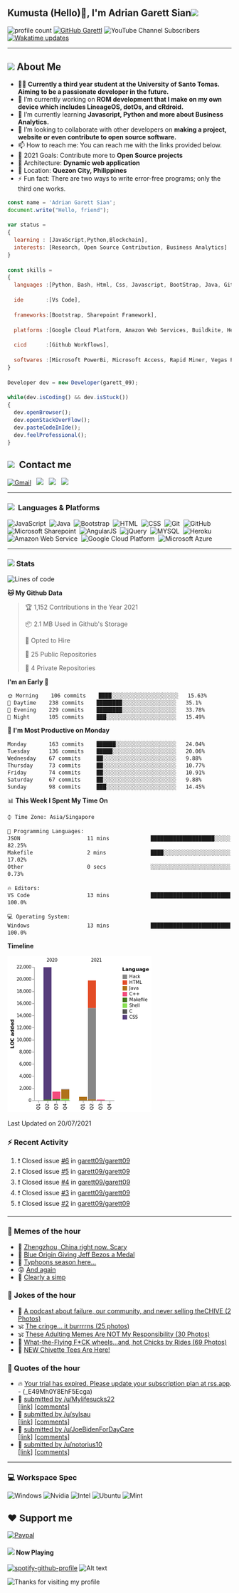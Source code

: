 <h2> Kumusta (Hello)🙏, I'm Adrian Garett Sian<img src="https://media.giphy.com/media/12oufCB0MyZ1Go/giphy.gif" width="50"></h2>

![profile count](https://komarev.com/ghpvc/?username=garett09&color=red)
[![GitHub Garettl](https://img.shields.io/github/followers/garett09?label=follow&style=social)](https://github.com/garett09)
![YouTube Channel Subscribers](https://img.shields.io/youtube/channel/subscribers/UChAoCAh1jVTaMz0Sc61X5Xw?style=social)
[![Wakatime updates](https://github.com/garett09/garett09/actions/workflows/update-commits.yml/badge.svg?branch=main)](https://github.com/garett09/garett09/actions/workflows/update-commits.yml)

---

## <img src="https://media.giphy.com/media/fTsZNbPQxJWtor2LXE/giphy.gif"  width="30">&nbsp;About Me
-   👩‍💻  **Currently a third year student at the University of Santo Tomas. Aiming to be a passionate developer in the future.**
-   🔭  I’m currently working on  **ROM development that I make on my own device which includes LineageOS, dotOs, and cRdroid.**
-   🌱  I’m currently learning **Javascript, Python and more about Business Analytics.**
-   👯  I’m looking to collaborate with other developers on **making a project, website or even contribute to open source software.**
-   📫  How to reach me: You can reach me with the links provided below. 
-   🥅  2021 Goals: Contribute more to **Open Source projects**
-   👷  Architecture: **Dynamic web application**
-   📍   Location: **Quezon City, Philippines** 
-   ⚡  Fun fact: There are two ways to write error-free programs; only the third one works.

```javascript
const name = 'Adrian Garett Sian';
document.write("Hello, friend");

var status = 
{ 
  learning : [JavaScript,Python,Blockchain],
  interests: [Research, Open Source Contribution, Business Analytics]
}

const skills = 
{
  languages :[Python, Bash, Html, Css, Javascript, BootStrap, Java, Git, Markdown, AngularJs, AccessSQL, MySQL],
  
  ide       :[Vs Code],
  
  frameworks:[Bootstrap, Sharepoint Framework],
  
  platforms :[Google Cloud Platform, Amazon Web Services, Buildkite, Heroku, Microsoft Sharepoint],
  
  cicd      :[Github Workflows],

  softwares :[Microsoft PowerBi, Microsoft Access, Rapid Miner, Vegas Pro]
}

Developer dev = new Developer(garett_09);

while(dev.isCoding() && dev.isStuck())  
{
  dev.openBrowser();
  dev.openStackOverFlow();
  dev.pasteCodeInIde();
  dev.feelProfessional();
}
```

## <img src="https://media.giphy.com/media/c5vDr1rkcbcrBwG9SX/giphy.gif" width="30">&nbsp; Contact me

<a href="mailto:adriansian@gmail.com"><img alt="Gmail" src="https://img.shields.io/badge/Gmail-D14836?style=for-the-badge&logo=gmail&logoColor=white" /></a> &nbsp;
<a href="https://instagram.com/adriansian"><img src="https://img.shields.io/badge/@adriansian_-E4405F?style=for-the-badge&logo=instagram&logoColor=white"/></a> &nbsp;
<a href="https://t.me/garett_09"><img src="https://img.shields.io/badge/@garett_09_-2CA5E0?style=for-the-badge&logo=telegram&logoColor=white"/></a> &nbsp;
<a href="https://www.linkedin.com/in/adrian-garett-sian-766775159/"><img src="https://img.shields.io/badge/-Adrian%20Garett%20Sian-blue?style=flat-square&logo=Linkedin&logoColor=white&link=https://www.linkedin.com/in/adrian-garett-sian-766775159/"/></a> &nbsp;

---

###  <img src="https://media.giphy.com/media/WUlplcMpOCEmTGBtBW/giphy.gif" width="30"> &nbsp;Languages & Platforms

![JavaScript](https://img.shields.io/badge/JavaScript-F7DF1E?style=for-the-badge&logo=javascript&logoColor=black)&nbsp;
![Java](https://img.shields.io/badge/Java-ED8B00?style=for-the-badge&logo=java&logoColor=white)&nbsp;
![Bootstrap](https://img.shields.io/badge/Bootstrap-563D7C?style=for-the-badge&logo=bootstrap&logoColor=white)&nbsp;
![HTML](https://img.shields.io/badge/HTML5-E34F26?style=for-the-badge&logo=html5&logoColor=white)&nbsp;
![CSS](https://img.shields.io/badge/CSS3-1572B6?style=for-the-badge&logo=css3&logoColor=white)&nbsp;
![Git](https://img.shields.io/badge/git-%23F05033.svg?style=for-the-badge&logo=git&logoColor=white)&nbsp;
![GitHub](https://img.shields.io/badge/GitHub-100000?style=for-the-badge&logo=github&logoColor=white)&nbsp;
![Microsoft Sharepoint](https://img.shields.io/badge/Microsoft_SharePoint-0078D4?style=for-the-badge&logo=microsoft-sharepoint&logoColor=white)&nbsp;
![AngularJS](https://img.shields.io/badge/AngularJS-E23237?style=for-the-badge&logo=angularjs&logoColor=white)&nbsp;
![jQuery](https://img.shields.io/badge/jQuery-0769AD?style=for-the-badge&logo=jquery&logoColor=white)&nbsp;
![MYSQL](https://img.shields.io/badge/MySQL-00000F?style=for-the-badge&logo=mysql&logoColor=white)&nbsp;
![Heroku](https://img.shields.io/badge/Heroku-430098?style=for-the-badge&logo=heroku&logoColor=white)&nbsp;
![Amazon Web Service](https://img.shields.io/badge/Amazon_AWS-232F3E?style=for-the-badge&logo=amazon-aws&logoColor=white)&nbsp;
![Google Cloud Platform](https://img.shields.io/badge/Google_Cloud-4285F4?style=for-the-badge&logo=google-cloud&logoColor=white)&nbsp;
![Microsoft Azure](https://img.shields.io/badge/Microsoft_Azure-0089D6?style=for-the-badge&logo=microsoft-azure&logoColor=white)&nbsp;

---

### <img src="https://media.giphy.com/media/l378c04F2fjeZ7vH2/giphy.gif" width="30">&nbsp;Stats


<!--START_SECTION:waka-->
![Lines of code](https://img.shields.io/badge/From%20Hello%20World%20I%27ve%20Written-45774%20lines%20of%20code-blue)

**🐱 My Github Data** 

> 🏆 1,152 Contributions in the Year 2021
 > 
> 📦 2.1 MB Used in Github's Storage 
 > 
> 💼 Opted to Hire
 > 
> 📜 25 Public Repositories 
 > 
> 🔑 4 Private Repositories  
 > 
**I'm an Early 🐤** 

```text
🌞 Morning    106 commits    ████░░░░░░░░░░░░░░░░░░░░░   15.63% 
🌆 Daytime    238 commits    ████████░░░░░░░░░░░░░░░░░   35.1% 
🌃 Evening    229 commits    ████████░░░░░░░░░░░░░░░░░   33.78% 
🌙 Night      105 commits    ███░░░░░░░░░░░░░░░░░░░░░░   15.49%

```
📅 **I'm Most Productive on Monday** 

```text
Monday       163 commits    ██████░░░░░░░░░░░░░░░░░░░   24.04% 
Tuesday      136 commits    █████░░░░░░░░░░░░░░░░░░░░   20.06% 
Wednesday    67 commits     ██░░░░░░░░░░░░░░░░░░░░░░░   9.88% 
Thursday     73 commits     ██░░░░░░░░░░░░░░░░░░░░░░░   10.77% 
Friday       74 commits     ██░░░░░░░░░░░░░░░░░░░░░░░   10.91% 
Saturday     67 commits     ██░░░░░░░░░░░░░░░░░░░░░░░   9.88% 
Sunday       98 commits     ███░░░░░░░░░░░░░░░░░░░░░░   14.45%

```


📊 **This Week I Spent My Time On** 

```text
⌚︎ Time Zone: Asia/Singapore

💬 Programming Languages: 
JSON                     11 mins             ████████████████████░░░░░   82.25% 
Makefile                 2 mins              ████░░░░░░░░░░░░░░░░░░░░░   17.02% 
Other                    0 secs              ░░░░░░░░░░░░░░░░░░░░░░░░░   0.73%

🔥 Editors: 
VS Code                  13 mins             █████████████████████████   100.0%

💻 Operating System: 
Windows                  13 mins             █████████████████████████   100.0%

```

**Timeline**

![Chart not found](https://raw.githubusercontent.com/garett09/garett09/main/charts/bar_graph.png) 


 Last Updated on 20/07/2021
<!--END_SECTION:waka-->


### :zap: Recent Activity

<!--START_SECTION:activity-->
1. ❗️ Closed issue [#6](https://github.com/garett09/garett09/issues/6) in [garett09/garett09](https://github.com/garett09/garett09)
2. ❗️ Closed issue [#5](https://github.com/garett09/garett09/issues/5) in [garett09/garett09](https://github.com/garett09/garett09)
3. ❗️ Closed issue [#4](https://github.com/garett09/garett09/issues/4) in [garett09/garett09](https://github.com/garett09/garett09)
4. ❗️ Closed issue [#3](https://github.com/garett09/garett09/issues/3) in [garett09/garett09](https://github.com/garett09/garett09)
5. ❗️ Closed issue [#2](https://github.com/garett09/garett09/issues/2) in [garett09/garett09](https://github.com/garett09/garett09)
<!--END_SECTION:activity-->

---

### 📣 Memes of the hour

<!-- MEMES:START -->
 - 🚖 [Zhengzhou, China right now. Scary](http://9gag.com/gag/agB67Rx)
 - 🚯 [Blue Origin Giving Jeff Bezos a Medal](http://9gag.com/gag/anQ8vRb)
 - 🚯 [Typhoons season here&hellip;](http://9gag.com/gag/aRX9M27)
 - 😝 [And again](http://9gag.com/gag/azMoK5p)
 - 🚅 [Clearly a simp](http://9gag.com/gag/abVK41O)<!-- MEMES:END -->

### 📣 Jokes of the hour

<!-- JOKES:START -->
 - 🐔 [A podcast about failure, our community, and never selling theCHIVE (2 Photos)](https://thechive.com/2021/07/20/a-podcast-about-failure-our-community-and-never-selling-thechive-2-photos/)
 - 🕉 [The cringe… it burrrrns (25 photos)](https://thechive.com/2021/07/20/the-cringe-it-burrrrns-25-photos/)
 - 🕉 [These Adulting Memes Are NOT My Responsibility (30 Photos)](https://thechive.com/2021/07/20/these-adulting-memes-are-not-my-responsibility-30-photos/)
 - 👾 [What-the-Flying F*CK wheels…and, hot Chicks by Rides (69 Photos)](https://thechive.com/2021/07/20/what-the-flying-fck-wheelsand-hot-chicks-by-rides-69-photos/)
 - 🎈 [NEW Chivette Tees Are Here!](https://www.thechivery.com/collections/chivette?utm_source=thechivehomepage&utm_medium=loop12&utm_campaign=chivette_072021)<!-- JOKES:END -->

### 📣 Quotes of the hour

<!-- QUOTES:START -->
 - 🔥 [Your trial has expired. Please update your subscription plan at <a href="https://rss.app">rss.app</a>. - (_E49Mh0Y8EhF5Ecga)](https://rss.app)
 - 🌮 [&#32; submitted by &#32; <a href="https://www.reddit.com/user/Mylifesucks22"> /u/Mylifesucks22 </a> <br/> <span><a href="https://www.reddit.com/r/quotes/comments/oo0slf/it_is_hard_to_imagine_a_more_stupid_or_more/">[link]</a></span> &#32; <span><a href="https://www.reddit.com/r/quotes/comments/oo0slf/it_is_hard_to_imagine_a_more_stupid_or_more/">[comments]</a></span>](https://www.reddit.com/r/quotes/comments/oo0slf/it_is_hard_to_imagine_a_more_stupid_or_more/)
 - 🌮 [&#32; submitted by &#32; <a href="https://www.reddit.com/user/sylsau"> /u/sylsau </a> <br/> <span><a href="https://www.reddit.com/r/quotes/comments/onzbn3/we_make_a_living_by_what_we_get_but_we_make_a/">[link]</a></span> &#32; <span><a href="https://www.reddit.com/r/quotes/comments/onzbn3/we_make_a_living_by_what_we_get_but_we_make_a/">[comments]</a></span>](https://www.reddit.com/r/quotes/comments/onzbn3/we_make_a_living_by_what_we_get_but_we_make_a/)
 - 💯 [&#32; submitted by &#32; <a href="https://www.reddit.com/user/JoeBidenForDayCare"> /u/JoeBidenForDayCare </a> <br/> <span><a href="https://www.reddit.com/r/quotes/comments/onrxt7/the_way_we_regard_death_is_critical_to_the_way_we/">[link]</a></span> &#32; <span><a href="https://www.reddit.com/r/quotes/comments/onrxt7/the_way_we_regard_death_is_critical_to_the_way_we/">[comments]</a></span>](https://www.reddit.com/r/quotes/comments/onrxt7/the_way_we_regard_death_is_critical_to_the_way_we/)
 - 💫 [&#32; submitted by &#32; <a href="https://www.reddit.com/user/notorius10"> /u/notorius10 </a> <br/> <span><a href="https://www.reddit.com/r/quotes/comments/oo2387/karmas_not_a_bitch_shes_a_mirror_dustin_poirier/">[link]</a></span> &#32; <span><a href="https://www.reddit.com/r/quotes/comments/oo2387/karmas_not_a_bitch_shes_a_mirror_dustin_poirier/">[comments]</a></span>](https://www.reddit.com/r/quotes/comments/oo2387/karmas_not_a_bitch_shes_a_mirror_dustin_poirier/)<!-- QUOTES:END -->

--- 
### 💻 Workspace Spec

![Windows](https://img.shields.io/badge/Windows-11-0078D6?style=for-the-badge&logo=windows&logoColor=white)
![Nvidia](https://img.shields.io/badge/NVIDIA-RTX3070-76B900?style=for-the-badge&logo=nvidia&logoColor=white)
![Intel](https://img.shields.io/badge/Intel-Core_i7_10th-0071C5?style=for-the-badge&logo=intel&logoColor=white)
![Ubuntu](https://img.shields.io/badge/Ubuntu-E95420?style=for-the-badge&logo=ubuntu&logoColor=white)
![Mint](https://img.shields.io/badge/Linux_Mint-87CF3E?style=for-the-badge&logo=linux-mint&logoColor=white)


## ❤ Support me
[![Paypal](https://img.shields.io/badge/PayPal-garett_09?style=for-the-badge&logo=paypal&logoColor=white)](https://paypal.me/garett_09)


#### <img src="https://media.giphy.com/media/vybWlRniCXzZC/giphy.gif" width="30">&nbsp;Now Playing 

 [![spotify-github-profile](https://spotify-github-profile.vercel.app/api/view?uid=garett_09&cover_image=true&theme=default)](https://spotify-github-profile.vercel.app/api/view?uid=garett_09&redirect=true)
![Alt text](https://spotify-recently-played-readme.vercel.app/api?user=garett_09&width=510)

<img height="120" alt="Thanks for visiting my profile" width="100%" src="https://github.com/dibyendu415/dibyendu415/blob/master/marquee.svg" />
